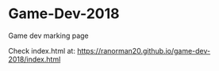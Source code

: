 # Game-Dev-2018
Game dev marking page

Check index.html
at: https://ranorman20.github.io/game-dev-2018/index.html
